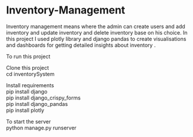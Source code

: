 # Inventory-Management
Inventory management means where the admin can create users and add inventory and update inventory and delete inventory base on his choice.
In this project I used plotly library and django pandas to create visualisations and dashboards for getting detailed insights about inventory .


To run this project

Clone this project <br/>
 cd inventorySystem <br/>

Install requirements <br/>
 pip install django <br/>
 pip install django_crispy_forms <br/>
 pip install django_pandas <br/>
 pip install plotly <br/>

To start the server <br/>
 python manage.py runserver <br/>
